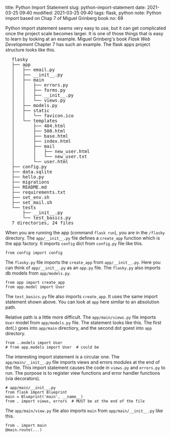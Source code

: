 title: Python Import Statement
slug: python-import-statement
date: 2021-03-25 09:40
modified: 2021-03-25 09:40
tags: flask, python
note: Python import based on Chap 7 of Miguel Grinberg book
no: 69

Python import statement seems very easy to use, but it can get complicated once the project 
scale becomes larger. It is one of those things that is easy to learn by looking at an example. 
Miguel Grinberg's book *Flask Web Development* Chapter 7 has such an example. The flask apps 
project structure looks like this.  

<div style="margin-left: 20px">
<pre>
flasky
├── app
│   ├── email.py
│   ├── __init__.py
│   ├── main
│   │   ├── errors.py
│   │   ├── forms.py
│   │   ├── __init__.py
│   │   └── views.py
│   ├── models.py
│   ├── static
│   │   └── favicon.ico
│   └── templates
│       ├── 404.html
│       ├── 500.html
│       ├── base.html
│       ├── index.html
│       ├── mail
│       │   ├── new_user.html
│       │   └── new_user.txt
│       └── user.html
├── config.py
├── data.sqlite
├── hello.py
├── migrations
├── README.md
├── requirements.txt
├── set_env.sh
├── set_mail.sh
└── tests
    ├── __init__.py
    └── test_basics.py
7 directories, 24 files
</pre>
</div>

When you are running the app (command `flask run`), you are in the `/flasky` directory. 
The `app/__init__.py` file defines a `create_app` function which is the app factory. It 
imports `config` dict from `config.py` file like this. 

```
from config import config
```

The `flasky.py` file imports the `create_app` from `app/__init__.py`. Here you can 
think of `app/__init__.py` as an `app.py` file. The `flasky.py` also imports db models 
from `app/models.py`.

```
from app import create_app
from app.model import User
```

The `test_basics.py` file also imports `create_app`. It uses the same import statement 
shown above. You can look at `app` here similar to an absolution path. 

Relative path is a little more difficult. The `app/main/views.py` file imports `User` 
model from `app/models.py` file. The statement looks like this. The first dot(.) goes 
into `app/main` directiory, and the second dot goest into `app` directory. 

```
from ..models import User
# from app.models import User  # could be
``` 

The interesting import statement is a circular one.  The `app/main/__init__.py` file 
imports views and errors modules at the end of the file. This import statement causes
the code in `views.py` and `errors.py` to run.  The purpose is to register view functions 
and error handler functions (via decorators). 

```
# app/main/__init__.py
from flask import Blueprint
main = Blueprint('main', __name__)
from . import views, errors  # MUST be at the end of the file
```

The `app/main/view.py` file also imports `main` from `app/main/__init__.py` 
like this. 

```
from . import main
@main.route(...)
```
